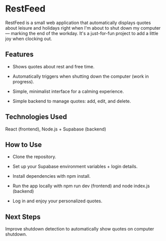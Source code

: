 # RestFeed

RestFeed is a small web application that automatically displays quotes about leisure and holidays right when I'm about to shut down my computer — marking the end of the workday. It's a just-for-fun project to add a little joy when clocking out.

## Features

- Shows quotes about rest and free time.

- Automatically triggers when shutting down the computer (work in progress).

- Simple, minimalist interface for a calming experience.

- Simple backend to manage quotes: add, edit, and delete.


## Technologies Used

React (frontend), Node.js + Supabase (backend)

## How to Use

- Clone the repository.

- Set up your Supabase environment variables + login details.

- Install dependencies with npm install.

- Run the app locally with npm run dev (frontend) and node index.js (backend)

- Log in and enjoy your personalized quotes.

## Next Steps

Improve shutdown detection to automatically show quotes on computer shutdown.